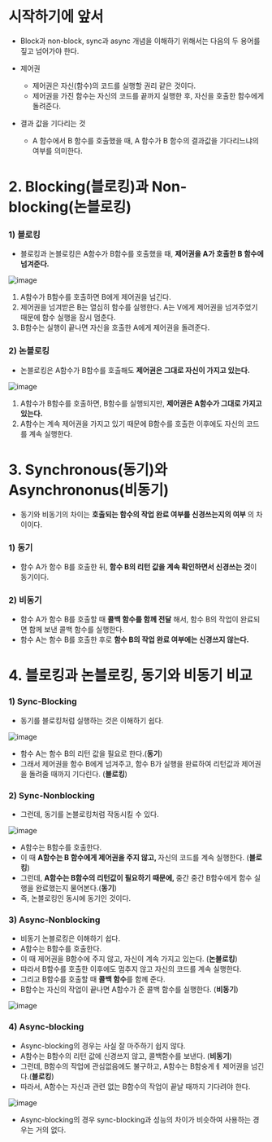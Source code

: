 <h1> 시작하기에 앞서 </h1>

- Block과 non-block, sync과 async 개념을 이해하기 위해서는 다음의 두 용어를 짚고 넘어가야 한다.

- 제어권
  - 제어권은 자신(함수)의 코드를 실행할 권리 같은 것이다.
  - 제어권을 가진 함수는 자신의 코드를 끝까지 실행한 후, 자신을 호출한 함수에게 돌려준다.

- 결과 값을 기다리는 것
  - A 함수에서 B 함수를 호출했을 때, A 함수가 B 함수의 결과값을 기다리느냐의 여부를 의미한다.

<h1> 2. Blocking(블로킹)과 Non-blocking(논블로킹) </h1>

<h3> 1) 블로킹 </h3>

- 블로킹과 논블로킹은 A함수가 B함수를 호출했을 때, <b> 제어권을 A가 호출한 B 함수에 넘겨준다. </b>

![image](https://user-images.githubusercontent.com/62228401/233754415-7a1336a1-4f18-48ae-a5be-f83f9858980f.png)

1. A함수가 B함수를 호출하면 B에게 제어권을 넘긴다.
2. 제어권을 넘겨받은 B는 열심히 함수를 실행한다. A는 V에게 제어권을 넘겨주었기 때문에 함수 실행을 잠시 멈춘다.
3. B함수는 실행이 끝나면 자신을 호출한 A에게 제어권을 돌려준다.

<h3> 2) 논블로킹 </h3>

- 논블로킹은 A함수가 B함수를 호출해도 <b> 제어권은 그대로 자신이 가지고 있는다. </b>

![image](https://user-images.githubusercontent.com/62228401/233754561-f57c9812-8352-4454-8204-ed701c290b4b.png)

1. A함수가 B함수를 호출하면, B함수를 실행되지만, <b> 제어권은 A함수가 그대로 가지고 있는다. </b>
2. A함수는 계속 제어권을 가지고 있기 때문에 B함수를 호출한 이후에도 자신의 코드를 계속 실행한다.

<h1> 3. Synchronous(동기)와 Asynchrononus(비동기) </h1>

- 동기와 비동기의 차이는 <b> 호출되는 함수의 작업 완료 여부를 신경쓰는지의 여부 </b>의 차이이다.

<h3> 1) 동기 </h3>

- 함수 A가 함수 B를 호출한 뒤, <b> 함수 B의 리턴 값을 계속 확인하면서 신경쓰는 것</b>이 동기이다.

<h3> 2) 비동기 </h3>

- 함수 A가 함수 B를 호출할 때 <b> 콜백 함수를 함께 전달</b> 해서, 함수 B의 작업이 완료되면 함께 보낸 콜백 함수를 실행한다.
- 함수 A는 함수 B를 호출한 후로 <b> 함수 B의 작업 완료 여부에는 신경쓰지 않는다. </b>

<h1> 4. 블로킹과 논블로킹, 동기와 비동기 비교 </h1>

<h3> 1) Sync-Blocking </h3>

- 동기를 블로킹처럼 실행하는 것은 이해하기 쉽다.

![image](https://user-images.githubusercontent.com/62228401/233754896-1cc04f60-1973-4228-9312-a640de3d4674.png)

- 함수 A는 함수 B의 리턴 값을 필요로 한다.(<b>동기</b>)
- 그래서 제어권을 함수 B에게 넘겨주고, 함수 B가 실행을 완료하여 리턴값과 제어권을 돌려줄 때까지 기다린다. (<b>블로킹</b>)

<h3> 2) Sync-Nonblocking </h3>

- 그런데, 동기를 논블로킹처럼 작동시킬 수 있다.

![image](https://user-images.githubusercontent.com/62228401/233754972-ee80ae4b-8cdf-46c8-8326-600f4d2e972a.png)

- A함수는 B함수를 호출한다.
- 이 때 <b> A함수는 B 함수에게 제어권을 주지 않고, </b> 자신의 코드를 계속 실행한다. (<b>블로킹</b>)
- 그런데, <b> A함수는 B함수의 리턴값이 필요하기 때문에, </b> 중간 중간 B함수에게 함수 실행을 완료했는지 물어본다.(<b>동기</b>)
- 즉, 논블로킹인 동시에 동기인 것이다.

<h3> 3) Async-Nonblocking </h3>

- 비동기 논블로킹은 이해하기 쉽다.
- A함수는 B함수를 호출한다.
- 이 때 제어권을 B함수에 주지 않고, 자신이 계속 가지고 있는다. (<b>논블로킹</b>)
- 따라서 B함수를 호출한 이후에도 멈추지 않고 자신의 코드를 계속 실행한다.
- 그리고 B함수를 호출할 때 <b> 콜백 함수</b>를 함께 준다.
- B함수는 자신의 작업이 끝나면 A함수가 준 콜백 함수를 실행한다. (<b>비동기</b>)

![image](https://user-images.githubusercontent.com/62228401/233755266-41909785-f6ed-449f-b5ec-bab5d34b88ac.png)

<h3> 4) Async-blocking </h3>

- Async-blocking의 경우는 사실 잘 마주하기 쉽지 않다.
- A함수는 B함수의 리턴 값에 신경쓰지 않고, 콜백함수를 보낸다. (<b>비동기</b>)
- 그런데, B함수의 작업에 관심없음에도 불구하고, A함수는 B함숭게ㅔ 제어권을 넘긴다.(<b>블로킹</b>)
- 따라서, A함수는 자신과 관련 없는 B함수의 작업이 끝날 때까지 기다려야 한다.

![image](https://user-images.githubusercontent.com/62228401/233755354-4971d510-d0fe-454c-a0e1-c82243663bed.png)

- Async-blocking의 경우 sync-blocking과 성능의 차이가 비슷하여 사용하는 경우는 거의 없다.
